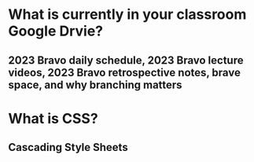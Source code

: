 # What is currently in your classroom Google Drvie?
## 2023 Bravo daily schedule, 2023 Bravo lecture videos, 2023 Bravo retrospective notes, brave space, and why branching matters

# What is CSS?
## Cascading Style Sheets
